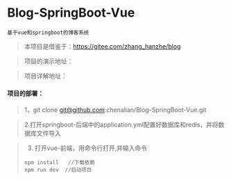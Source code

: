 # Blog-SpringBoot-Vue
```
基于vue和springboot的博客系统
```
>本项目是借鉴于：https://gitee.com/zhang_hanzhe/blog

>项目的演示地址：

>项目详解地址：
#### 项目的部署：
>1，git clone git@github.com:chenalian/Blog-SpringBoot-Vue.git

>2.打开springboot-后端中的application.yml配置好数据库和redis，并将数据库文件导入

>3. 打开vue-前端，用命令行打开,并输入命令
> ```
> npm install   //下载依赖
> npm run dev  //启动项目
> ```
